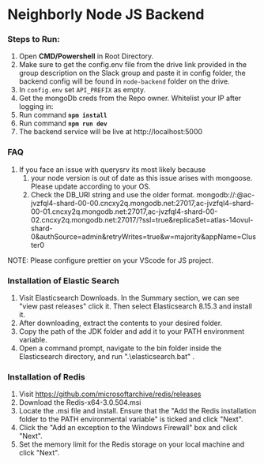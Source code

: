 # Neighborly Node JS Backend

### Steps to Run:

1. Open **CMD/Powershell** in Root Directory.
2. Make sure to get the config.env file from the drive link provided in the group description on the Slack group and paste it in config folder, the backend config will be found in `node-backend` folder on the drive.
3. In `config.env` set `API_PREFIX` as empty.
4. Get the mongoDb creds from the Repo owner. Whitelist your IP after logging in:
5. Run command **`npm install`**
6. Run command **`npm run dev`**
7. The backend service will be live at http://localhost:5000

### FAQ

1. If you face an issue with querysrv its most likely because
   1. your node version is out of date as this issue arises with mongoose. Please update according to your OS.
   2. Check the DB_URI string and use the older format.
      mongodb://<username>:<password>@ac-jvzfql4-shard-00-00.cncxy2q.mongodb.net:27017,ac-jvzfql4-shard-00-01.cncxy2q.mongodb.net:27017,ac-jvzfql4-shard-00-02.cncxy2q.mongodb.net:27017/?ssl=true&replicaSet=atlas-14ovul-shard-0&authSource=admin&retryWrites=true&w=majority&appName=Cluster0

NOTE: Please configure prettier on your VScode for JS project.

### Installation of Elastic Search

1. Visit Elasticsearch Downloads. In the Summary section, we can see "view past releases" click it. Then select Elasticsearch 8.15.3 and install it.
2. After downloading, extract the contents to your desired folder.
3. Copy the path of the JDK folder and add it to your PATH environment variable.
4. Open a command prompt, navigate to the bin folder inside the Elasticsearch directory, and run ".\elasticsearch.bat" .

### Installation of Redis

1. Visit https://github.com/microsoftarchive/redis/releases
2. Download the Redis-x64-3.0.504.msi
3. Locate the .msi file and install. Ensure that the "Add the Redis installation folder to the PATH environmental variable" is ticked and click "Next".
4. Click the "Add an exception to the Windows Firewall" box and click "Next".
5. Set the memory limit for the Redis storage on your local machine and click "Next".
